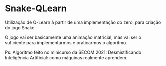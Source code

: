 # Snake-QLearn

Utilização de Q-Learn à partir de uma implementação do zero, para criação do jogo Snake.

O jogo vai ser basicamente uma animação matricial, mas vai ser o suficiente para implementarmos e praticarmos o algoritmo.

Ps: Algoritmo feito no minicurso da SECOM 2021: Desmistificando Inteligência Artificial: como máquinas realmente aprendem. 
